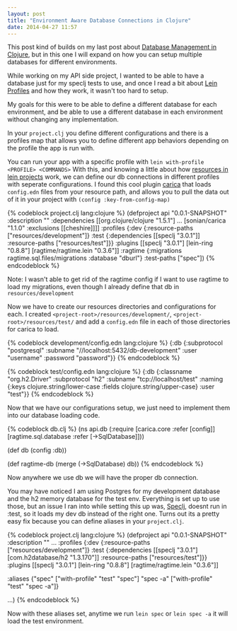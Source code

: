 ```yaml
---
layout: post
title: "Environment Aware Database Connections in Clojure"
date: 2014-04-27 11:57
---
```

This post kind of builds on my last post about [Database Management in Clojure](http://blog.zacholauson.io/blog/2014/04/26/database-management-in-clojure/), but in this one I will expand on how you can setup multiple databases for different environments.

While working on my API side project, I wanted to be able to have a database just for my speclj tests to use, and once I read a bit about [Lein Profiles](https://github.com/technomancy/leiningen/blob/master/doc/PROFILES.md) and how they work, it wasn't too hard to setup.

My goals for this were to be able to define a different database for each environment, and be able to use a different database in each environment without changing any implementation.

In your `project.clj` you define different configurations and there is a profiles map that allows you to define different app behaviors depending on the profile the app is run with.

You can run your app with a specific profile with `lein with-profile <PROFILE> <COMMANDS>`
With this, and knowing a little about how [resources in lein projects](https://groups.google.com/forum/#!topic/clojure/xeAqGyNnj3A) work, we can define our db connections in different profiles with seperate configurations.
I found this cool plugin [carica](https://github.com/sonian/carica) that loads `config.edn` files from your resource path, and allows you to pull the data out of it in your project with `(config :key-from-config-map)`

{% codeblock project.clj lang:clojure %}
(defproject api "0.0.1-SNAPSHOT"
  :description ""
  :dependencies [[org.clojure/clojure "1.5.1"]
                 ...
                 [sonian/carica "1.1.0" :exclusions [[cheshire]]]]
  :profiles {:dev  {:resource-paths ["resources/development"]}
             :test {:dependencies   [[speclj "3.0.1"]]
                    :resource-paths ["resources/test"]}}
  :plugins [[speclj "3.0.1"]
            [lein-ring "0.8.8"]
            [ragtime/ragtime.lein "0.3.6"]]
  :ragtime {:migrations ragtime.sql.files/migrations
            :database "dburl"}
  :test-paths ["spec"])
{% endcodeblock %}

Note: I wasn't able to get rid of the ragtime config if I want to use ragtime to load my migrations, even though I already define that db in `resources/development`

Now we have to create our resources directories and configurations for each.
I created `<project-root>/resources/development/`, `<project-root>/resources/test/` and add a `config.edn` file in each of those directories for carica to load.

{% codeblock development/config.edn lang:clojure %}
{:db {:subprotocol "postgresql"
      :subname     "//localhost:5432/db-development"
      :user        "username"
      :password    "password"}}
{% endcodeblock %}

{% codeblock test/config.edn lang:clojure %}
{:db {:classname "org.h2.Driver"
      :subprotocol "h2"
      :subname "tcp://localhost/test"
      :naming {:keys clojure.string/lower-case
               :fields clojure.string/upper-case}
      :user "test"}}
{% endcodeblock %}

Now that we have our configurations setup, we just need to implement them into our database loading code.

{% codeblock db.clj %}
(ns api.db
  (:require [carica.core          :refer [config]]
            [ragtime.sql.database :refer [->SqlDatabase]]))

(def db (config :db))

(def ragtime-db (merge (->SqlDatabase) db))
{% endcodeblock %}

Now anywhere we use db we will have the proper db connection.

You may have noticed I am using Postgres for my development database and the h2 memory database for the test env. Everything is set up to use those, but an issue I ran into while setting this up was, [Speclj](http://speclj.com/), doesnt run in :test, so it loads my dev db instead of the right one. Turns out its a pretty easy fix because you can define aliases in your `project.clj`.

{% codeblock project.clj lang:clojure %}
(defproject api "0.0.1-SNAPSHOT"
  :description ""
  ...
  :profiles {:dev  {:resource-paths ["resources/development"]}
             :test {:dependencies   [[speclj "3.0.1"]
                                     [com.h2database/h2 "1.3.170"]]
                    :resource-paths ["resources/test"]}}
  :plugins [[speclj "3.0.1"]
            [lein-ring "0.8.8"]
            [ragtime/ragtime.lein "0.3.6"]]

  :aliases {"spec"    ["with-profile" "test" "spec"]
            "spec -a" ["with-profile" "test" "spec -a"]}

  ...)
{% endcodeblock %}

Now with these aliases set, anytime we run `lein spec` or `lein spec -a` it will load the test environment.

